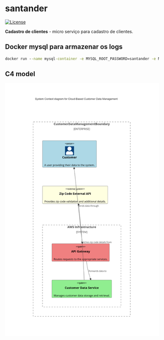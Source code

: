# santander

[![License](https://img.shields.io/badge/license-MIT-a1356a)](LICENSE.txt)

**Cadastro de clientes** - micro serviço para cadastro de clientes.

## Docker mysql para armazenar os logs

```cmd
docker run --name mysql-container -e MYSQL_ROOT_PASSWORD=santander -e MYSQL_DATABASE=santander -p 3306:3306 -d mysql:latest
```

## C4 model

![C4 model](https://github.com/netobasilio/santander/blob/main/santander.png?raw=true)
